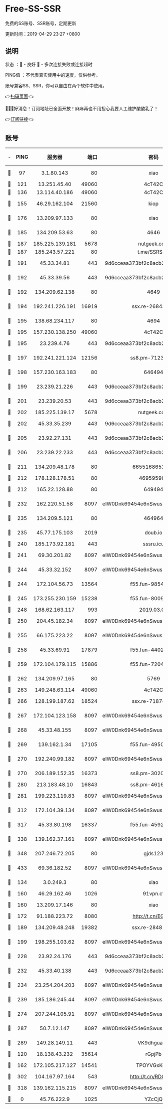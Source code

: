 # Free-SS-SSR

免费的SS账号、SSR账号，定期更新

更新时间：2019-04-29 23:27 +0800

## 说明

状态     ：🙂 - 良好 🙁 - 多次连接失败或连接超时

PING值   ：不代表真实使用中的速度，仅供参考。

账号兼容SS、SSR，你可以自由在两个软件中使用。

👉[扫码页面](https://liesauer.github.io/Free-SS-SSR/)👈

🎉🎉🎉好消息！订阅地址已全面开放！麻麻再也不用担心我要人工维护酸酸乳了！

👉[订阅链接](https://www.liesauer.net/yogurt/subscribe?ACCESS_TOKEN=DAYxR3mMaZAsaqUb)👈

## 账号

|-|PING|服务器|端口|密码|加密方式|区域|
|:----:|:----:|:-----:|-----:|:----:|:----:|:----:|
|🙂|97|3.1.80.143|80|xiao|aes-128-ctr|SG|
|🙂|121|13.251.45.40|49060|4cT42C|chacha20|SG|
|🙂|136|13.114.40.186|49060|4cT42C|chacha20|JP|
|🙂|155|46.29.162.104|21560|kiop|aes-128-ctr|RU|
|🙂|176|13.209.97.133|80|xiao|aes-128-ctr|KR|
|🙂|185|134.209.53.63|80|4646|aes-256-cfb|US|
|🙂|187|185.225.139.181|5678|nutgeek.com|rc4-md5|US|
|🙂|187|185.243.57.221|80|t.me/SSRSUB|rc4-md5|US|
|🙂|191|45.33.34.81|443|9d6cceaa373bf2c8acb22e60b6a58be6|aes-256-cfb|US|
|🙂|192|45.33.39.56|443|9d6cceaa373bf2c8acb22e60b6a58be6|aes-256-cfb|US|
|🙂|192|134.209.62.138|80|4649|aes-256-cfb|US|
|🙂|194|192.241.226.191|16919|ssx.re-26843534|aes-256-cfb|US|
|🙂|195|138.68.234.117|80|4694|aes-256-cfb|US|
|🙂|195|157.230.138.250|49060|4cT42C|chacha20|US|
|🙂|195|23.239.4.76|443|9d6cceaa373bf2c8acb22e60b6a58be6|aes-256-cfb|US|
|🙂|197|192.241.221.124|12156|ss8.pm-71237815|aes-256-cfb|US|
|🙂|198|157.230.163.183|80|646494|aes-256-cfb|US|
|🙂|199|23.239.21.226|443|9d6cceaa373bf2c8acb22e60b6a58be6|aes-256-cfb|US|
|🙂|201|23.239.20.53|443|9d6cceaa373bf2c8acb22e60b6a58be6|aes-256-cfb|US|
|🙂|202|185.225.139.17|5678|nutgeek.com|rc4-md5|US|
|🙂|202|45.33.35.239|443|9d6cceaa373bf2c8acb22e60b6a58be6|aes-256-cfb|US|
|🙂|205|23.92.27.131|443|9d6cceaa373bf2c8acb22e60b6a58be6|aes-256-cfb|US|
|🙂|206|23.239.22.233|443|9d6cceaa373bf2c8acb22e60b6a58be6|aes-256-cfb|US|
|🙂|211|134.209.48.178|80|6655168651651|aes-256-cfb|US|
|🙂|212|178.128.178.51|80|469595985|chacha20|US|
|🙂|212|165.22.128.88|80|649494|aes-256-cfb|US|
|🙂|232|162.220.51.58|8097|eIW0Dnk69454e6nSwuspv9DmS201tQ0D|aes-256-cfb|US|
|🙂|235|134.209.5.121|80|464964|aes-256-cfb|US|
|🙂|235|45.77.175.103|2019|doub.io|aes-128-ctr|SG|
|🙂|240|185.173.92.181|443|sssru.icu|rc4-md5|RU|
|🙂|241|69.30.201.82|8097|eIW0Dnk69454e6nSwuspv9DmS201tQ0D|aes-256-cfb|US|
|🙂|244|45.33.32.152|8097|eIW0Dnk69454e6nSwuspv9DmS201tQ0D|aes-256-cfb|US|
|🙂|244|172.104.56.73|13564|f55.fun-98540363|aes-256-cfb|SG|
|🙂|245|173.255.230.159|15238|f55.fun-80092431|aes-256-cfb|US|
|🙂|248|168.62.163.117|993|2019.03.07|rc4-md5|US|
|🙂|250|204.45.182.34|8097|eIW0Dnk69454e6nSwuspv9DmS201tQ0D|aes-256-cfb|US|
|🙂|255|66.175.223.22|8097|eIW0Dnk69454e6nSwuspv9DmS201tQ0D|aes-256-cfb|US|
|🙂|258|45.33.69.91|17879|f55.fun-44022614|aes-256-cfb|US|
|🙂|259|172.104.179.115|15886|f55.fun-72046432|aes-256-cfb|SG|
|🙂|262|134.209.97.165|80|5769|aes-256-cfb|SG|
|🙂|263|149.248.63.114|49060|4cT42C|chacha20|CA|
|🙂|266|128.199.187.62|18524|ssx.re-71874666|aes-256-cfb|SG|
|🙂|267|172.104.123.158|8097|eIW0Dnk69454e6nSwuspv9DmS201tQ0D|aes-256-cfb|JP|
|🙂|268|45.33.48.155|8097|eIW0Dnk69454e6nSwuspv9DmS201tQ0D|aes-256-cfb|US|
|🙂|269|139.162.1.34|17105|f55.fun-49501958|aes-256-cfb|SG|
|🙂|270|192.240.99.182|8097|eIW0Dnk69454e6nSwuspv9DmS201tQ0D|aes-256-cfb|US|
|🙂|270|206.189.152.35|16373|ss8.pm-30204107|aes-256-cfb|SG|
|🙂|280|213.183.48.10|16843|ss8.pm-46164100|rc4-md5|RU|
|🙂|281|199.223.119.83|8097|eIW0Dnk69454e6nSwuspv9DmS201tQ0D|aes-256-cfb|US|
|🙂|312|172.104.39.134|8097|eIW0Dnk69454e6nSwuspv9DmS201tQ0D|aes-256-cfb|SG|
|🙂|317|45.33.80.198|16337|f55.fun-45925350|aes-256-cfb|US|
|🙂|338|139.162.37.161|8097|eIW0Dnk69454e6nSwuspv9DmS201tQ0D|aes-256-cfb|SG|
|🙂|348|207.246.72.205|80|gjds123|aes-256-cfb|US|
|🙂|433|69.36.182.52|8097|eIW0Dnk69454e6nSwuspv9DmS201tQ0D|aes-256-cfb|US|
|🙂|134|3.0.249.3|80|xiao|aes-128-ctr|SG|
|🙂|160|46.29.162.46|1026|91vpn.cf|rc4-md5|RU|
|🙂|160|13.209.17.146|80|xiao|aes-128-ctr|KR|
|🙂|172|91.188.223.72|8080|http://t.cn/EGJIyrl|rc4-md5|RU|
|🙂|189|134.209.48.248|19382|ssx.re-28481733|aes-256-cfb|US|
|🙂|199|198.255.103.62|8097|eIW0Dnk69454e6nSwuspv9DmS201tQ0D|aes-256-cfb|US|
|🙂|228|23.92.24.176|443|9d6cceaa373bf2c8acb22e60b6a58be6|aes-256-cfb|US|
|🙂|232|45.33.40.138|443|9d6cceaa373bf2c8acb22e60b6a58be6|aes-256-cfb|US|
|🙂|234|23.254.204.203|8097|eIW0Dnk69454e6nSwuspv9DmS201tQ0D|aes-256-cfb|US|
|🙂|239|185.186.245.44|8097|eIW0Dnk69454e6nSwuspv9DmS201tQ0D|aes-256-cfb|NL|
|🙂|274|207.244.105.91|8097|eIW0Dnk69454e6nSwuspv9DmS201tQ0D|aes-256-cfb|US|
|🙂|287|50.7.12.147|8097|eIW0Dnk69454e6nSwuspv9DmS201tQ0D|aes-256-cfb|US|
|🙂|289|149.28.149.11|443|VK9dhgualsL|aes-256-cfb|SG|
|🙁|120|18.138.43.232|35614|rGpjPb|rc4-md5|SG|
|🙁|162|172.105.217.127|14541|TPOYVGxKglpi|aes-256-cfb|JP|
|🙁|302|104.167.97.164|543|http://t.cn/RD0D7sx|rc4-md5|CA|
|🙁|318|139.162.115.215|8097|eIW0Dnk69454e6nSwuspv9DmS201tQ0D|aes-256-cfb|JP|
|🙁|0|45.76.222.9|1025|YZcCjQ|rc4-md5|JP|
